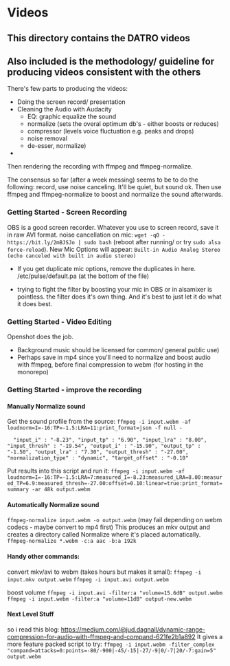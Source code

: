 # Videos

## This directory contains the DATRO videos
## Also included is the methodology/ guideline for producing videos consistent with the others

There's few parts to producing the videos:
- Doing the screen record/ presentation
- Cleaning the Audio with Audacity
  - EQ: graphic equalize the sound
  - normalize (sets the overal optimum db's - either boosts or reduces)
  - compressor (levels voice fluctuation e.g. peaks and drops)
  - noise removal
   - de-esser, normalize)
-
Then rendering the recording with ffmpeg and ffmpeg-normalize.

The consensus so far (after a week messing) seems to be to do the following:
record, use noise canceling. It'll be quiet, but sound ok.
Then use ffmpeg and ffmpeg-normalize to boost and normalize the sound afterwards.

### Getting Started - Screen Recording

OBS is a good screen recorder. Whatever you use to screen record, save it in raw AVI format.
noise cancellation on mic: `wget -qO - https://bit.ly/2mBJSJo | sudo bash`
(reboot after running/ or try `sudo alsa force-reload`). New Mic Options will appear:
`Built-in Audio Analog Stereo (echo canceled with built in audio stereo)`

* If you get duplicate mic options, remove the duplicates in here.
/etc/pulse/default.pa (at the bottom of the file)

* trying to fight the filter by boosting your mic in OBS or in alsamixer is pointless.
  the filter does it's own thing. And it's best to just let it do what it does best.

### Getting Started - Video Editing

Openshot does the job.
- Background music should be licensed for common/ general public use)
- Perhaps save in mp4 since you'll need to normalize and boost audio with ffmpeg,
before final compression to webm (for hosting in the monorepo)

### Getting Started - improve the recording

#### Manually Normalize sound
Get the sound profile from the source:
`ffmpeg -i input.webm -af loudnorm=I=-16:TP=-1.5:LRA=11:print_format=json -f null -`

`	"input_i" : "-8.23",
	"input_tp" : "6.90",
	"input_lra" : "8.00",
	"input_thresh" : "-19.54",
	"output_i" : "-15.90",
	"output_tp" : "-1.50",
	"output_lra" : "7.30",
	"output_thresh" : "-27.00",
	"normalization_type" : "dynamic",
	"target_offset" : "-0.10" `

Put results into this script and run it:
  `ffmpeg -i input.webm -af loudnorm=I=-16:TP=-1.5:LRA=7:measured_I=-8.23:measured_LRA=8.00:measured_TP=6.9:measured_thresh=-27.00:offset=0.10:linear=true:print_format=summary -ar 48k output.webm`

#### Automatically Normalize sound
`ffmpeg-normalize input.webm -o output.webm` (may fail depending on webm codecs - maybe convert to mp4 first)
This produces an mkv output and creates a directory called Normalize where it's placed automatically.
`ffmpeg-normalize *.webm -c:a aac -b:a 192k`

#### Handy other commands:
convert mkv/avi to webm (takes hours but makes it small):
`ffmpeg -i input.mkv output.webm`
`ffmpeg -i input.avi output.webm`

boost volume
`ffmpeg -i input.avi -filter:a "volume=15.6dB" output.webm`
`ffmpeg -i input.webm -filter:a "volume=11dB" output-new.webm`


#### Next Level Stuff
so i read this blog: https://medium.com/@jud.dagnall/dynamic-range-compression-for-audio-with-ffmpeg-and-compand-621fe2b1a892
It gives a more feature packed script to try:
`ffmpeg -i input.webm -filter_complex "compand=attacks=0:points=-80/-900|-45/-15|-27/-9|0/-7|20/-7:gain=5" output.webm`

